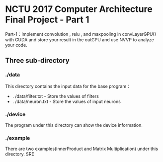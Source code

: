 # NCTU 2017 Computer Architecture Final Project - Part 1

Part-1：Implement convolution , relu , and maxpooling in convLayerGPU() with CUDA and store your result in the outGPU and use NVVP to analyze your code.

## Three sub-directory

### ./data
This directory contains the input data for the base program：
* . /data/filter.txt - Store the values of filters
* . /data/neuron.txt - Store the values of input neurons

### ./device
The program under this directory can show the device information.

### ./example
There are two examples(InnerProduct and Matrix Multiplication) under this directory.
										SRE

